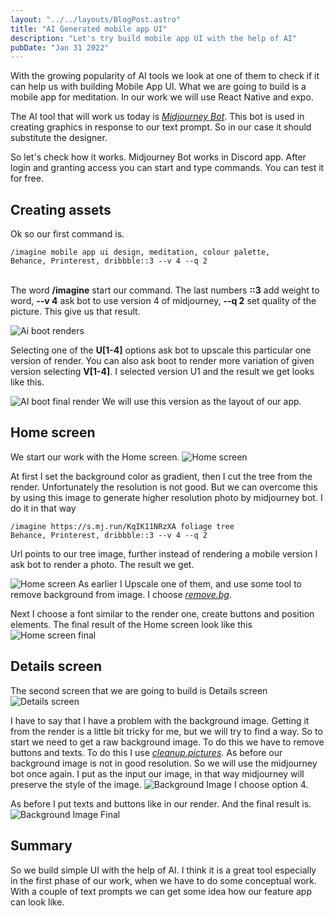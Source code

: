 ```yaml
---
layout: "../../layouts/BlogPost.astro"
title: "AI Generated mobile app UI"
description: "Let's try build mobile app UI with the help of AI"
pubDate: "Jan 31 2022"
---
```


With the growing popularity of AI tools we look at one of them to check if it can help us with building Mobile App UI. What we are going to build is a mobile app for meditation.
In our work we will use React Native and expo.

The AI tool that will work us today is _[Midjourney Bot](https://midjourney.com/home)_. This bot is used in creating graphics in response to our text prompt. So in our case it should substitute the designer.

So let's check how it works. Midjourney Bot works in Discord app. After login and granting access you can start and type commands. You can test it for free.

## Creating assets

Ok so our first command is.

    /imagine mobile app ui design, meditation, colour palette,
    Behance, Printerest, dribbble::3 --v 4 --q 2

<br/>The word **/imagine** start our command. The last numbers **::3** add weight to word, **--v 4** ask bot to use version 4 of midjourney, **--q 2** set quality of the picture.
This give us that result.

![Ai boot renders](/assets/posts/aiGeneratedMobileApp/1.png)

Selecting one of the **U[1-4]** options ask bot to upscale this particular one version of render. You can also ask boot to render more variation of given version selecting **V[1-4]**. I selected version U1 and the result we get looks like this.

![AI boot final render](/assets/posts/aiGeneratedMobileApp/2.png)
We will use this version as the layout of our app.

## Home screen

We start our work with the Home screen.
![Home screen](/assets/posts/aiGeneratedMobileApp/3.png)

At first I set the background color as gradient, then I cut the tree from the render. Unfortunately the resolution is not good. But we can overcome this by using this image to generate
higher resolution photo by midjourney bot. I do it in that way

    /imagine https://s.mj.run/KqIK11NRzXA foliage tree
    Behance, Printerest, dribbble::3 --v 4 --q 2

Url points to our tree image, further instead of rendering a mobile version I ask bot to render a photo. The result we get.

![Home screen](/assets/posts/aiGeneratedMobileApp/4.png)
As earlier I Upscale one of them, and use some tool to remove background from image. I choose _[remove.bg](https://www.remove.bg/upload)_.

Next I choose a font similar to the render one, create buttons and position elements. The final result of the Home screen look like this
![Home screen final](/assets/posts/aiGeneratedMobileApp/5.png)

## Details screen

The second screen that we are going to build is Details screen
![Details screen](/assets/posts/aiGeneratedMobileApp/6.png)

I have to say that I have a problem with the background image. Getting it from the render is a little bit tricky for me, but we will try to find a way.
So to start we need to get a raw background image. To do this we have to remove buttons and texts. To do this I use _[cleanup.pictures](https://cleanup.pictures/)_.
As before our background image is not in good resolution. So we will use the midjourney bot once again.
I put as the input our image, in that way midjourney will preserve the style of the image.
![Background Image](/assets/posts/aiGeneratedMobileApp/7.png)
I choose option 4.

As before I put texts and buttons like in our render. And the final result is.
![Background Image Final](/assets/posts/aiGeneratedMobileApp/8.png)

## Summary

So we build simple UI with the help of AI. I think it is a great tool especially in the first phase of our work, when we have to do some conceptual work. With a couple of text prompts we can get some idea how our feature app can look like.

